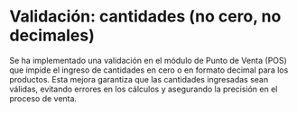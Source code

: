 # Validación: cantidades (no cero, no decimales)

Se ha implementado una validación en el módulo de Punto de Venta (POS) que impide el ingreso de cantidades en cero o en formato decimal para los productos. Esta mejora garantiza que las cantidades ingresadas sean válidas, evitando errores en los cálculos y asegurando la precisión en el proceso de venta.


